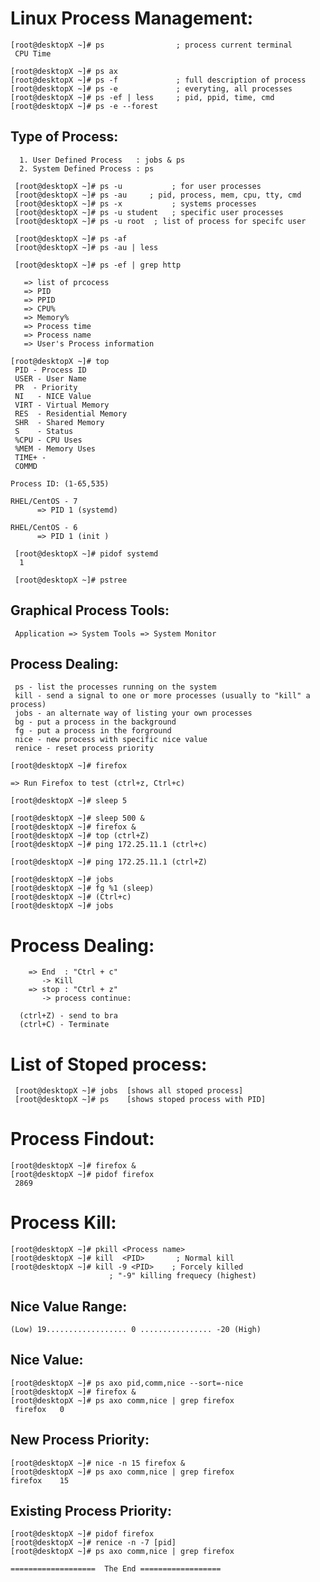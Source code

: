  Linux Process Management:
 ========================
	[root@desktopX ~]# ps                ; process current terminal
	 CPU Time

	[root@desktopX ~]# ps ax
	[root@desktopX ~]# ps -f             ; full description of process  
	[root@desktopX ~]# ps -e             ; everyting, all processes
	[root@desktopX ~]# ps -ef | less     ; pid, ppid, time, cmd
	[root@desktopX ~]# ps -e --forest

 Type of Process:
 ----------------
	  1. User Defined Process   : jobs & ps
	  2. System Defined Process : ps

	 [root@desktopX ~]# ps -u           ; for user processes
	 [root@desktopX ~]# ps -au     ; pid, process, mem, cpu, tty, cmd
	 [root@desktopX ~]# ps -x           ; systems processes
	 [root@desktopX ~]# ps -u student   ; specific user processes
	 [root@desktopX ~]# ps -u root  ; list of process for specifc user

	 [root@desktopX ~]# ps -af
	 [root@desktopX ~]# ps -au | less 

	 [root@desktopX ~]# ps -ef | grep http

	   => list of prcocess
	   => PID
	   => PPID
	   => CPU%
	   => Memory%
	   => Process time
	   => Process name
	   => User's Process information 

	[root@desktopX ~]# top
	 PID - Process ID
	 USER - User Name
	 PR  - Priority
	 NI   - NICE Value 
	 VIRT - Virtual Memory
	 RES  - Residential Memory
	 SHR  - Shared Memory
	 S    - Status
	 %CPU - CPU Uses 
	 %MEM - Memory Uses
	 TIME+ - 
	 COMMD

	Process ID: (1-65,535)

	RHEL/CentOS - 7 
	      => PID 1 (systemd) 

	RHEL/CentOS - 6 
	      => PID 1 (init ) 

	 [root@desktopX ~]# pidof systemd
	  1

	 [root@desktopX ~]# pstree 

 Graphical Process Tools:
 ------------------------
	 Application => System Tools => System Monitor

Process Dealing:
---------------
	 ps - list the processes running on the system
	 kill - send a signal to one or more processes (usually to "kill" a process)
	 jobs - an alternate way of listing your own processes
	 bg - put a process in the background
	 fg - put a process in the forground
	 nice - new process with specific nice value
	 renice - reset process priority

	[root@desktopX ~]# firefox

	=> Run Firefox to test (ctrl+z, Ctrl+c)

	[root@desktopX ~]# sleep 5

	[root@desktopX ~]# sleep 500 & 
	[root@desktopX ~]# firefox &
	[root@desktopX ~]# top (ctrl+Z)
	[root@desktopX ~]# ping 172.25.11.1 (ctrl+c)

	[root@desktopX ~]# ping 172.25.11.1 (ctrl+Z)

	[root@desktopX ~]# jobs 
	[root@desktopX ~]# fg %1 (sleep)
	[root@desktopX ~]# (Ctrl+c)
	[root@desktopX ~]# jobs 

 Process Dealing:
 =================
		=> End  : "Ctrl + c"
		   -> Kill
		=> stop : "Ctrl + z"
		   -> process continue: 

	  (ctrl+Z) - send to bra
	  (ctrl+C) - Terminate 

 List of Stoped process:
 ========================
	 [root@desktopX ~]# jobs  [shows all stoped process]
	 [root@desktopX ~]# ps    [shows stoped process with PID]

 Process Findout:
 ================
	[root@desktopX ~]# firefox &
	[root@desktopX ~]# pidof firefox
	 2869

Process Kill:
============
	[root@desktopX ~]# pkill <Process name>
	[root@desktopX ~]# kill  <PID>       ; Normal kill
	[root@desktopX ~]# kill -9 <PID>    ; Forcely killed
						  ; "-9" killing frequecy (highest)
	
Nice Value Range:
----------------
	(Low) 19.................. 0 ................ -20 (High)

Nice Value:
----------
	[root@desktopX ~]# ps axo pid,comm,nice --sort=-nice
	[root@desktopX ~]# firefox &
	[root@desktopX ~]# ps axo comm,nice | grep firefox
	 firefox   0
New Process Priority:
---------------------
	[root@desktopX ~]# nice -n 15 firefox &
	[root@desktopX ~]# ps axo comm,nice | grep firefox
	firefox    15
Existing Process Priority:
-------------------------
	[root@desktopX ~]# pidof firefox
	[root@desktopX ~]# renice -n -7 [pid]
	[root@desktopX ~]# ps axo comm,nice | grep firefox

    ===================  The End ==================




 






   


 
